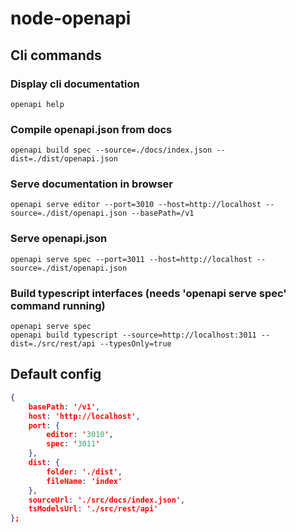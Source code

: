 # node-openapi

## Cli commands

### Display cli documentation

```console
openapi help
```

### Compile openapi.json from docs

```console
openapi build spec --source=./docs/index.json --dist=./dist/openapi.json
```

### Serve documentation in browser

```console
openapi serve editor --port=3010 --host=http://localhost --source=./dist/openapi.json --basePath=/v1
```

### Serve openapi.json

```console
openapi serve spec --port=3011 --host=http://localhost --source=./dist/openapi.json
```

### Build typescript interfaces (needs 'openapi serve spec' command running)

```console
openapi serve spec
openapi build typescript --source=http://localhost:3011 --dist=./src/rest/api --typesOnly=true
```

## Default config

```json
{
	basePath: '/v1',
	host: 'http://localhost',
	port: {
		editor: '3010',
		spec: '3011'
	},
	dist: {
		folder: './dist',
		fileName: 'index'
	},
	sourceUrl: './src/docs/index.json',
	tsModelsUrl: './src/rest/api'
};
```
